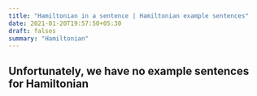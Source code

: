 ```yaml
---
title: "Hamiltonian in a sentence | Hamiltonian example sentences"
date: 2021-01-20T19:57:50+05:30
draft: falses
summary: "Hamiltonian"
---
```

## Unfortunately, we have no example sentences for Hamiltonian                 
